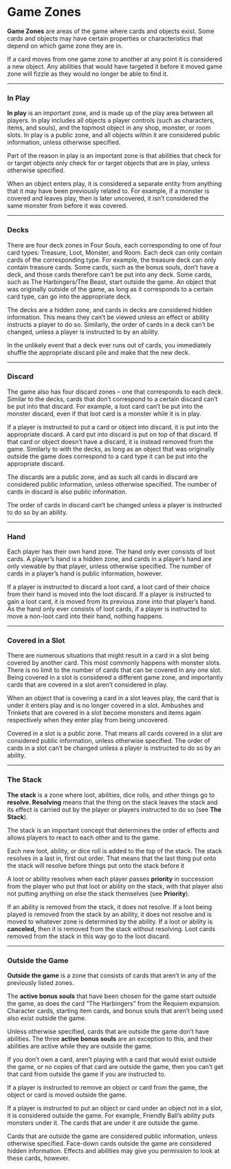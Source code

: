 # Game Zones

**Game Zones** are areas of the game where cards and objects exist. Some cards and objects may have certain properties or characteristics that depend on which game zone they are in.

If a card moves from one game zone to another at any point it is considered a new object. Any abilities that would have targeted it before it moved game zone will fizzle as they would no longer be able to find it.

* * *

### In Play

**In play** is an important zone, and is made up of the play area between all players. In play includes all objects a player controls (such as characters, items, and souls), and the topmost object in any shop, monster, or room slots. In play is a public zone, and all objects within it are considered public information, unless otherwise specified.

Part of the reason in play is an important zone is that abilities that check for or target objects only check for or target objects that are in play, unless otherwise specified.

When an object enters play, it is considered a separate entity from anything that it may have been previously related to. For example, if a monster is covered and leaves play, then is later uncovered, it isn’t considered the same monster from before it was covered.

* * *

### Decks

There are four deck zones in Four Souls, each corresponding to one of four card types: Treasure, Loot, Monster, and Room. Each deck can only contain cards of the corresponding type. For example, the treasure deck can only contain treasure cards. Some cards, such as the bonus souls, don’t have a deck, and those cards therefore can’t be put into any deck. Some cards, such as The Harbingers/The Beast, start outside the game. An object that was originally outside of the game, as long as it corresponds to a certain card type, can go into the appropriate deck.

The decks are a hidden zone, and cards in decks are considered hidden information. This means they can’t be viewed unless an effect or ability instructs a player to do so. Similarly, the order of cards in a deck can’t be changed, unless a player is instructed to by an ability.

In the unlikely event that a deck ever runs out of cards, you immediately shuffle the appropriate discard pile and make that the new deck.

* * *

### Discard

The game also has four discard zones – one that corresponds to each deck. Similar to the decks, cards that don’t correspond to a certain discard can’t be put into that discard. For example, a loot card can’t be put into the monster discard, even if that loot card is a monster while it is in play.

If a player is instructed to put a card or object into discard, it is put into the appropriate discard. A card put into discard is put on top of that discard. If that card or object doesn’t have a discard, it is instead removed from the game. Similarly to with the decks, as long as an object that was originally outside the game does correspond to a card type it can be put into the appropriate discard.

The discards are a public zone, and as such all cards in discard are considered public information, unless otherwise specified. The number of cards in discard is also public information.

The order of cards in discard can’t be changed unless a player is instructed to do so by an ability.

* * *

### Hand

Each player has their own hand zone. The hand only ever consists of loot cards. A player’s hand is a hidden zone, and cards in a player’s hand are only viewable by that player, unless otherwise specified. The number of cards in a player’s hand is public information, however.

If a player is instructed to discard a loot card, a loot card of their choice from their hand is moved into the loot discard. If a player is instructed to gain a loot card, it is moved from its previous zone into that player’s hand. As the hand only ever consists of loot cards, if a player is instructed to move a non-loot card into their hand, nothing happens.

* * *

### Covered in a Slot

There are numerous situations that might result in a card in a slot being covered by another card. This most commonly happens with monster slots. There is no limit to the number of cards that can be covered in any one slot. Being covered in a slot is considered a different game zone, and importantly cards that are covered in a slot aren’t considered in play.

When an object that is covering a card in a slot leaves play, the card that is under it enters play and is no longer covered in a slot. Ambushes and Trinkets that are covered in a slot become monsters and items again respectively when they enter play from being uncovered.

Covered in a slot is a public zone. That means all cards covered in a slot are considered public information, unless otherwise specified. The order of cards in a slot can’t be changed unless a player is instructed to do so by an ability.

* * *

### The Stack

**The stack** is a zone where loot, abilities, dice rolls, and other things go to **resolve. Resolving** means that the thing on the stack leaves the stack and its effect is carried out by the player or players instructed to do so (see **The Stack**).

The stack is an important concept that determines the order of effects and allows players to react to each other and to the game.

Each new loot, ability, or dice roll is added to the top of the stack. The stack resolves in a last in, first out order. That means that the last thing put onto the stack will resolve before things put onto the stack before it

A loot or ability resolves when each player passes **priority** in succession from the player who put that loot or ability on the stack, with that player also not putting anything on else the stack themselves (see **Priority**).

If an ability is removed from the stack, it does not resolve. If a loot being played is removed from the stack by an ability, it does not resolve and is moved to whatever zone is determined by the ability. If a loot or ability is **canceled,** then it is removed from the stack without resolving. Loot cards removed from the stack in this way go to the loot discard.

* * *

### Outside the Game

**Outside the game** is a zone that consists of cards that aren’t in any of the previously listed zones.

The **active bonus souls** that have been chosen for the game start outside the game, as does the card “The Harbingers” from the Requiem expansion. Character cards, starting item cards, and bonus souls that aren’t being used also exist outside the game.

Unless otherwise specified, cards that are outside the game don’t have abilities. The three **active bonus souls** are an exception to this, and their abilities are active while they are outside the game.

If you don’t own a card, aren’t playing with a card that would exist outside the game, or no copies of that card are outside the game, then you can’t get that card from outside the game if you are instructed to.

If a player is instructed to remove an object or card from the game, the object or card is moved outside the game.

If a player is instructed to put an object or card under an object not in a slot, it is considered outside the game. For example, Friendly Ball’s ability puts monsters under it. The cards that are under it are outside the game.

Cards that are outside the game are considered public information, unless otherwise specified. Face-down cards outside the game are considered hidden information. Effects and abilities may give you permission to look at these cards, however.

